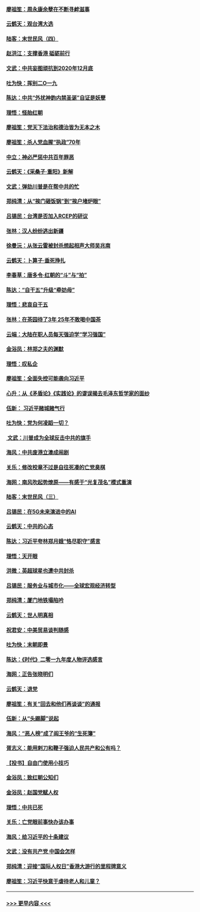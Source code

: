 #### [廖祖笙：周永康余孽在不断寻衅滋事](../pages/nsc993/n11751013.md?t=12291055) 
#### [云鹤天：观台湾大选](../pages/nsc993/n11751007.md?t=12291055) 
#### [陆客：末世民风（四）](../pages/nsc993/n11749203.md?t=12291055) 
#### [赵洪江：支撑香港 砥砺前行](../pages/nsc993/n11748482.md?t=12291055) 
#### [文武：中共妄图顽抗到2020年12月底](../pages/nsc993/n11748446.md?t=12291055) 
#### [吐为快：挥别二O一九](../pages/nsc993/n11748411.md?t=12291055) 
#### [陈达：中共“外扰神韵内禁圣诞”自证是妖孽](../pages/nsc993/n11748226.md?t=12291055) 
#### [理悟：怪胎红朝](../pages/nsc993/n11748206.md?t=12291055) 
#### [廖祖笙：党天下法治和德治皆为无本之木](../pages/nsc993/n11748135.md?t=12291055) 
#### [廖祖笙：杀人党血腥“执政”70年](../pages/nsc993/n11745144.md?t=12291055) 
#### [中立：神必严惩中共百年罪恶](../pages/nsc993/n11744970.md?t=12291055) 
#### [云鹤天：《采桑子‧重阳》新解](../pages/nsc993/n11744948.md?t=12291055) 
#### [文武：弹劾川普是在帮中共的忙](../pages/nsc993/n11744758.md?t=12291055) 
#### [郑纯清：从“挨门砸饭锅”到“挨户堵炉眼”](../pages/nsc993/n11744745.md?t=12291055) 
#### [吕锡民：台湾是否加入RCEP的研议](../pages/nsc993/n11744701.md?t=12291055) 
#### [张林：汉人纷纷逃出新疆](../pages/nsc993/n11743530.md?t=12291055) 
#### [徐曼沅：从张云雷被封杀想起相声大师吴兆南](../pages/nsc993/n11741816.md?t=12291055) 
#### [云鹤天：卜算子‧垂死挣扎](../pages/nsc993/n11739956.md?t=12291055) 
#### [李春草：唐多令‧红朝的“斗”与“拍”](../pages/nsc993/n11739830.md?t=12291055) 
#### [陈达：“自干五”升级“牵妨母”](../pages/nsc993/n11739724.md?t=12291055) 
#### [理悟：悲哀自干五](../pages/nsc993/n11739547.md?t=12291055) 
#### [张林：在茶园待了3年 25年不敢喝中国茶](../pages/nsc993/n11739240.md?t=12291055) 
#### [云端：大陆在职人员每天强迫学“学习强国”](../pages/nsc993/n11738735.md?t=12291055) 
#### [金浴凤：林郑之夫的渊默](../pages/nsc993/n11737735.md?t=12291055) 
#### [理悟：叹私企](../pages/nsc993/n11737715.md?t=12291055) 
#### [廖祖笙：全面失控可能袭向习近平](../pages/nsc993/n11737704.md?t=12291055) 
#### [心升：从《矛盾论》《实践论》的谬误揭去毛泽东哲学家的面纱](../pages/nsc993/n11736962.md?t=12291055) 
#### [伍新： 习近平赌城赌气行](../pages/nsc993/n11736929.md?t=12291055) 
#### [吐为快：党为何凌蹈一切？](../pages/nsc993/n11736915.md?t=12291055) 
#### [ 文武：川普成为全球反击中共的旗手](../pages/nsc993/n11736882.md?t=12291055) 
#### [海风：中共废港立澳成闹剧](../pages/nsc993/n11735857.md?t=12291055) 
#### [关乐：修改校章不过是自往死凑的亡党臭棋](../pages/nsc993/n11735097.md?t=12291055) 
#### [海网：南风吹起势燎原——有感于“光复茂名”模式重演](../pages/nsc993/n11732308.md?t=12291055) 
#### [陆客：末世民风（三）](../pages/nsc993/n11732211.md?t=12291055) 
#### [吕锡民：在5G未来演进中的AI](../pages/nsc993/n11730010.md?t=12291055) 
#### [云鹤天：中共的心态](../pages/nsc993/n11729906.md?t=12291055) 
#### [陈达：习近平夸林郑月娥“恪尽职守”感言](../pages/nsc993/n11729881.md?t=12291055) 
#### [理悟：天开眼](../pages/nsc993/n11729699.md?t=12291055) 
#### [洪微：英超球星也遭中共封杀](../pages/nsc993/n11727243.md?t=12291055) 
#### [吕锡民：服务业与城市化——全球宏观经济转型](../pages/nsc993/n11725845.md?t=12291055) 
#### [郑纯清：厦门地铁塌陷吟](../pages/nsc993/n11725813.md?t=12291055) 
#### [云鹤天：世人明真相](../pages/nsc993/n11725621.md?t=12291055) 
#### [祝君安：中美贸易谈判随感](../pages/nsc993/n11725609.md?t=12291055) 
#### [吐为快：末朝即景](../pages/nsc993/n11723365.md?t=12291055) 
#### [陈达：《时代》二零一九年度人物评选感言](../pages/nsc993/n11723337.md?t=12291055) 
#### [海网：正告张晓明们](../pages/nsc993/n11723228.md?t=12291055) 
#### [云鹤天：退党](../pages/nsc993/n11723056.md?t=12291055) 
#### [廖祖笙：有关“回去和他们再谈谈”的通报](../pages/nsc993/n11722442.md?t=12291055) 
#### [伍新：从“头踢脚”说起](../pages/nsc993/n11722429.md?t=12291055) 
#### [海风：“恶人榜”成了阎王爷的“生死簿”](../pages/nsc993/n11722272.md?t=12291055) 
#### [胥志义：能用剌刀和鞭子强迫人民共产和公有吗？](../pages/nsc993/n11720569.md?t=12291055) 
#### [【投书】自由门使用小技巧](../pages/nsc993/n11720180.md?t=12291055) 
#### [金浴凤：致红朝公知们](../pages/nsc993/n11720563.md?t=12291055) 
#### [金浴凤：赵国党赋人权](../pages/nsc993/n11720533.md?t=12291055) 
#### [理悟：中共已死](../pages/nsc993/n11720233.md?t=12291055) 
#### [关乐：亡党眼前事快办该办事](../pages/nsc993/n11719160.md?t=12291055) 
#### [海风：给习近平的十条建议](../pages/nsc993/n11717616.md?t=12291055) 
#### [文武：没有共产党 中国会怎样](../pages/nsc993/n11717584.md?t=12291055) 
#### [郑纯清：迎接“国际人权日”香港大游行的里程牌意义](../pages/nsc993/n11717417.md?t=12291055) 
#### [廖祖笙：习近平快意于虐待老人和儿童？](../pages/nsc993/n11715313.md?t=12291055) 

----
#### [ >>> 更早内容 <<< ](../indexes/nsc993-earlier.md)
